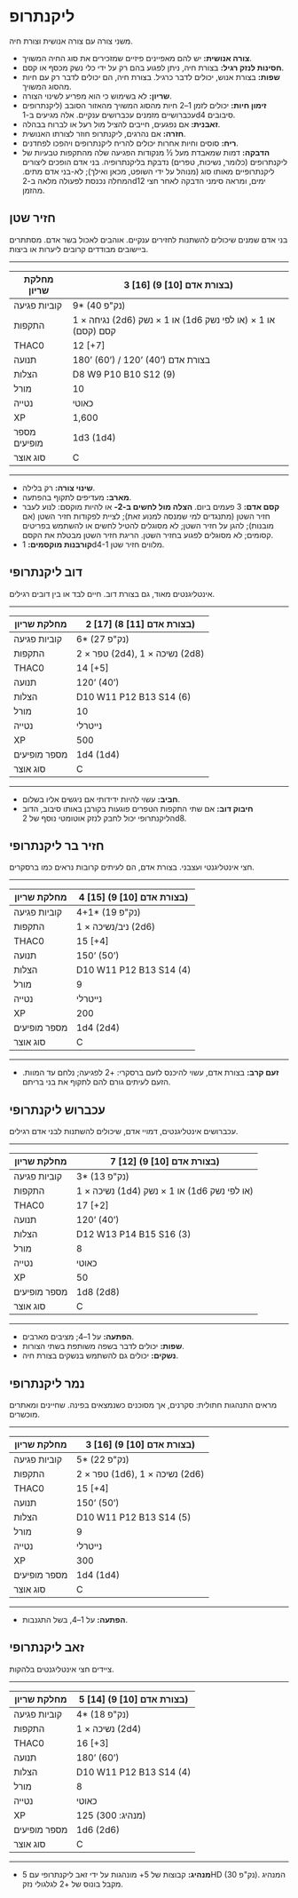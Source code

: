 # ליקנתרופ

משני צורה עם צורה אנושית וצורת חיה.

- **צורה אנושית:** יש להם מאפיינים פיזיים שמזכירים את סוג החיה המשויך.
- **חסינות לנזק רגיל:** בצורת חיה, ניתן לפגוע בהם רק על ידי כלי נשק מכסף או קסם.
- **שפות:** בצורת אנוש, יכולים לדבר כרגיל. בצורת חיה, הם יכולים לדבר רק עם חיות מהסוג המשויך.
- **שריון:** לא בשימוש כי הוא מפריע לשינוי הצורה.
- **זימון חיות:** יכולים לזמן 1–2 חיות מהסוג המשויך מהאזור הסובב (ליקנתרופים עכברושיים מזמנים עכברושים ענקיים. אלה מגיעים ב-1d4 סיבובים.
- **זאבנית:** אם נפגעים, חייבים להציל מול רעל או לברוח בבהלה.
- **חזרה:** אם נהרגים, ליקנתרופ חוזר לצורתו האנושית.
- **ריח:** סוסים וחיות אחרות יכולים להריח ליקנתרופים ויהפכו לפחדנים.
- **הדבקה:** דמות שמאבדת מעל ½ מנקודות הפגיעה שלה מהתקפות טבעיות של ליקנתרופים (כלומר, נשיכות, טפרים) נדבקת בליקנתרופיה. בני אדם הופכים ליצורים ליקנתרופיים מאותו סוג (מנוהל על ידי השופט, מכאן ואילך); לא-בני אדם מתים. המחלה נכנסת לפעולה מלאה ב-2d12 ימים, ומראה סימני הדבקה לאחר חצי מהזמן.

## חזיר שטן

בני אדם שמנים שיכולים להשתנות לחזירים ענקיים. אוהבים לאכול בשר אדם. מסתתרים ביישובים מבודדים קרובים ליערות או ביצות.

------

| מחלקת שריון     | 3 [16] (9 [10] בצורת אדם)                                |
| ---------------- | ------------------------------------------------------------ |
| קוביות פגיעה         | 9* (40 נק"פ)                                                    |
| התקפות          | 1 × נגיחה (2d6) או 1 × נשק (1d6 או לפי נשק) או 1 × קסם (קסם) |
| THAC0            | 12 [+7]                                                      |
| תנועה         | 180’ (60’) / 120’ (40’) בצורת אדם                        |
| הצלות    | D8 W9 P10 B10 S12 (9)                                        |
| מורל           | 10                                                           |
| נטייה        | כאוטי                                                      |
| XP               | 1,600                                                        |
| מספר מופיעים | 1d3 (1d4)                                                    |
| סוג אוצר    | C                                                            |

------

- **שינוי צורה:** רק בלילה.
- **מארב:** מעדיפים לתקוף בהפתעה.
- **קסם אדם:** 3 פעמים ביום. **הצלה מול לחשים ב-2-** או להיות מוקסם: לנוע לעבר חזיר השטן (מתנגדים למי שמנסה למנוע זאת); לציית לפקודות חזיר השטן (אם מובנות); להגן על חזיר השטן; לא מסוגלים להטיל לחשים או להשתמש בפריטים קסומים; לא מסוגלים לפגוע בחזיר השטן. הריגת חזיר השטן מבטלת את הקסם.
- **קורבנות מוקסמים:** 1d4-1 מלווים חזיר שטן.

## דוב ליקנתרופי

אינטליגנטים מאוד, גם בצורת דוב. חיים לבד או בין דובים רגילים.

------

| מחלקת שריון     | 2 [17] (8 [11] בצורת אדם)  |
| ---------------- | ------------------------------ |
| קוביות פגיעה         | 6* (27 נק"פ)                      |
| התקפות          | 2 × טפר (2d4), 1 × נשיכה (2d8) |
| THAC0            | 14 [+5]                        |
| תנועה         | 120’ (40’)                     |
| הצלות    | D10 W11 P12 B13 S14 (6)        |
| מורל           | 10                             |
| נטייה        | נייטרלי                        |
| XP               | 500                            |
| מספר מופיעים | 1d4 (1d4)                      |
| סוג אוצר    | C                              |

------

- **חביב:** עשוי להיות ידידותי אם ניגשים אליו בשלום.
- **חיבוק דוב:** אם שתי התקפות הטפרים פוגעות בקורבן באותו סיבוב, הדוב הליקנתרופי יכול לחבק לנזק אוטומטי נוסף של 2d8.

## חזיר בר ליקנתרופי

חצי אינטליגנטי ועצבני. בצורת אדם, הם לעיתים קרובות נראים כמו ברסקרים.

------

| מחלקת שריון     | 4 [15] (9 [10] בצורת אדם) |
| ---------------- | ----------------------------- |
| קוביות פגיעה         | 4+1* (19 נק"פ)                   |
| התקפות          | 1 × ניב/נשיכה (2d6)           |
| THAC0            | 15 [+4]                       |
| תנועה         | 150’ (50’)                    |
| הצלות    | D10 W11 P12 B13 S14 (4)       |
| מורל           | 9                             |
| נטייה        | נייטרלי                        |
| XP               | 200                           |
| מספר מופיעים | 1d4 (2d4)                     |
| סוג אוצר    | C                             |

------

- **זעם קרב:** בצורת אדם, עשוי להיכנס לזעם ברסקרי: +2 לפגיעה; נלחם עד המוות. הזעם לעיתים גורם להם לתקוף את בני בריתם.

## עכברוש ליקנתרופי

עכברושים אינטליגנטים, דמויי אדם, שיכולים להשתנות לבני אדם רגילים.

------

| מחלקת שריון     | 7 [12] (9 [10] בצורת אדם)                   |
| ---------------- | ----------------------------------------------- |
| קוביות פגיעה         | 3* (13 נק"פ)                                       |
| התקפות          | 1 × נשיכה (1d4) או 1 × נשק (1d6 או לפי נשק) |
| THAC0            | 17 [+2]                                         |
| תנועה         | 120’ (40’)                                      |
| הצלות    | D12 W13 P14 B15 S16 (3)                         |
| מורל           | 8                                               |
| נטייה        | כאוטי                                         |
| XP               | 50                                              |
| מספר מופיעים | 1d8 (2d8)                                       |
| סוג אוצר    | C                                               |

------

- **הפתעה:** על 1–4; מציבים מארבים.
- **שפות:** יכולים לדבר בשפה משותפת בשתי הצורות.
- **נשקים:** יכולים גם להשתמש בנשקים בצורת חיה.

## נמר ליקנתרופי

מראים התנהגות חתולית: סקרנים, אך מסוכנים כשנמצאים בפינה. שחיינים ומאתרים מוכשרים.

------

| מחלקת שריון     | 3 [16] (9 [10] בצורת אדם)  |
| ---------------- | ------------------------------ |
| קוביות פגיעה         | 5* (22 נק"פ)                      |
| התקפות          | 2 × טפר (1d6), 1 × נשיכה (2d6) |
| THAC0            | 15 [+4]                        |
| תנועה         | 150’ (50’)                     |
| הצלות    | D10 W11 P12 B13 S14 (5)        |
| מורל           | 9                              |
| נטייה        | נייטרלי                        |
| XP               | 300                            |
| מספר מופיעים | 1d4 (1d4)                      |
| סוג אוצר    | C                              |

------

- **הפתעה:** על 1–4, בשל התגנבות.

## זאב ליקנתרופי

ציידים חצי אינטליגנטים בלהקות.

------

| מחלקת שריון     | 5 [14] (9 [10] בצורת אדם) |
| ---------------- | ----------------------------- |
| קוביות פגיעה         | 4* (18 נק"פ)                     |
| התקפות          | 1 × נשיכה (2d4)                |
| THAC0            | 16 [+3]                       |
| תנועה         | 180’ (60’)                    |
| הצלות    | D10 W11 P12 B13 S14 (4)       |
| מורל           | 8                             |
| נטייה        | כאוטי                       |
| XP               | 125 (מנהיג: 300)             |
| מספר מופיעים | 1d6 (2d6)                     |
| סוג אוצר    | C                             |

------

- **מנהיג:** קבוצות של 5+ מונהגות על ידי זאב ליקנתרופי עם 5HD (30 נק"פ). המנהיג מקבל בונוס של +2 לגלגולי נזק.